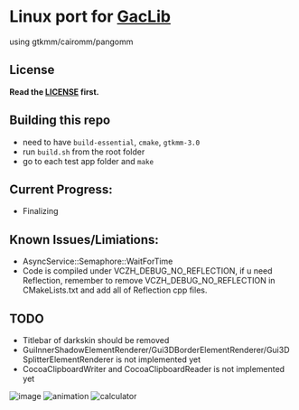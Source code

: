 # Linux port for [GacLib](http://www.gaclib.net)

using gtkmm/cairomm/pangomm

## License

**Read the [LICENSE](https://github.com/vczh-libraries/gGac/blob/master/LICENSE.md) first.**

## Building this repo

* need to have `build-essential`, `cmake`, `gtkmm-3.0`
* run `build.sh` from the root folder
* go to each test app folder and `make`

## Current Progress:
* Finalizing

## Known Issues/Limiations:
* AsyncService::Semaphore::WaitForTime
* Code is compiled under VCZH_DEBUG_NO_REFLECTION, if u need Reflection, remember to remove VCZH_DEBUG_NO_REFLECTION in CMakeLists.txt and add all of Reflection cpp files.

## TODO
* Titlebar of darkskin should be removed
* GuiInnerShadowElementRenderer/Gui3DBorderElementRenderer/Gui3DSplitterElementRenderer is not implemented yet
* CocoaClipboardWriter and CocoaClipboardReader is not implemented yet

![image](https://user-images.githubusercontent.com/1700820/126869373-a7bdbd9b-23f0-4d16-a370-5677f44928a4.png)
![animation](https://user-images.githubusercontent.com/1700820/126869419-8c1d7cef-3157-4b0c-976d-5e42a2b16e92.gif)
![calculator](https://user-images.githubusercontent.com/1700820/126869461-7ef8140a-5f54-4a98-865e-9b56d2db3609.gif)
